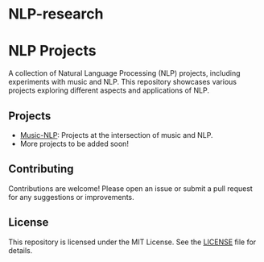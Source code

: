 # NLP-research

# NLP Projects

A collection of Natural Language Processing (NLP) projects, including experiments with music and NLP. This repository showcases various projects exploring different aspects and applications of NLP.

## Projects

- [Music-NLP](Music-NLP/README.md): Projects at the intersection of music and NLP.
- More projects to be added soon!

## Contributing

Contributions are welcome! Please open an issue or submit a pull request for any suggestions or improvements.

## License

This repository is licensed under the MIT License. See the [LICENSE](LICENSE) file for details.
